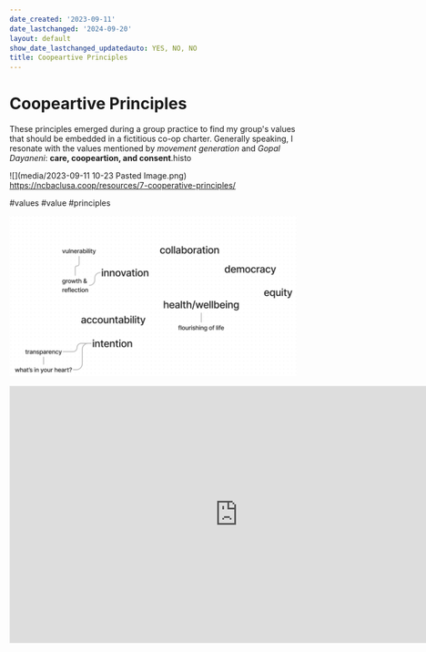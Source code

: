 ```yaml
---
date_created: '2023-09-11'
date_lastchanged: '2024-09-20'
layout: default
show_date_lastchanged_updatedauto: YES, NO, NO
title: Coopeartive Principles
---
```

# Coopeartive Principles
These principles emerged during a group practice to find my group's values that should be embedded in a fictitious co-op charter. Generally speaking, I resonate with the values mentioned by *movement generation* and *Gopal Dayaneni*: **care, coopeartion, and consent**.histo

![](media/2023-09-11 10-23 Pasted Image.png)
https://ncbaclusa.coop/resources/7-cooperative-principles/

#values #value #principles

![](media/cleanshot_2023-12-07-at-09-28-00@2x.png)

<iframe style="border: 1px solid rgba(0, 0, 0, 0.1);" width="800" height="450" src="https://www.figma.com/embed?embed_host=share&url=https%3A%2F%2Fwww.figma.com%2Ffile%2FmD5UJsqvpUOGTyDATTcw2t%2Fweb-of-co-op-values%3Ftype%3Dwhiteboard%26t%3DfQMa0L0wEBQESzKN-1" allowfullscreen></iframe>
